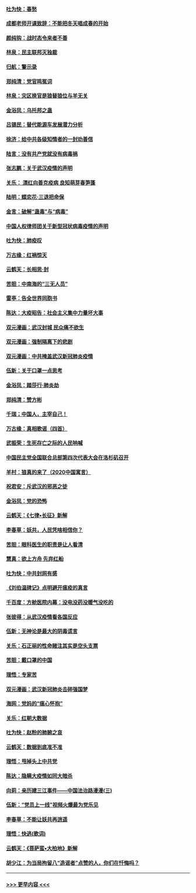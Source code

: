 #### [吐为快：春愁](../pages/nsc993/n11872801.md?t=02161931) 
#### [成都老师开课致辞：不能把冬天唱成春的开始](../pages/nsc993/n11872653.md?t=02161931) 
#### [颜纯钩：战时态令来者不善](../pages/nsc993/n11872011.md?t=02161931) 
#### [林泉：民主联邦灭独裁](../pages/nsc993/n11870998.md?t=02161931) 
#### [归航：警示录](../pages/nsc993/n11870963.md?t=02161931) 
#### [郑纯清：党官鸣冤词](../pages/nsc993/n11870938.md?t=02161931) 
#### [林泉：灾区换官是狼替狼位与羊无关](../pages/nsc993/n11870896.md?t=02161931) 
#### [金浴凤：乌托邦之蛊](../pages/nsc993/n11870879.md?t=02161931) 
#### [吕锡民：替代能源车发展潜力分析](../pages/nsc993/n11870656.md?t=02161931) 
#### [徐济：给中共各级知情者的一封劝善信](../pages/nsc993/n11868561.md?t=02161931) 
#### [陆言：没有共产党就没有病毒祸](../pages/nsc993/n11868232.md?t=02161931) 
#### [张志鹏：关于武汉疫情的声明](../pages/nsc993/n11867182.md?t=02161931) 
#### [关乐： 漂红向善克疫病 良知萌芽春笋蓬](../pages/nsc993/n11865710.md?t=02161931) 
#### [陆明：蝶恋花‧三退把命保](../pages/nsc993/n11865673.md?t=02161931) 
#### [金言：破解“蛊毒”与“病毒”](../pages/nsc993/n11864103.md?t=02161931) 
#### [中国人权律师团关于新型冠状病毒疫情的声明](../pages/nsc993/n11864249.md?t=02161931) 
#### [吐为快：肺疫叹](../pages/nsc993/n11864027.md?t=02161931) 
#### [万古缘：红祸惊天](../pages/nsc993/n11864079.md?t=02161931) 
#### [云鹤天：长相思‧封](../pages/nsc993/n11864006.md?t=02161931) 
#### [苦胆：中南海的“三无人员”](../pages/nsc993/n11862997.md?t=02161931) 
#### [雷亭：告全世界同胞书](../pages/nsc993/n11862572.md?t=02161931) 
#### [陈达：大疫昭告：社会主义集中力量坏大事](../pages/nsc993/n11859419.md?t=02161931) 
#### [双元漫画：武汉封城 民众痛不欲生](../pages/nsc993/n11859287.md?t=02161931) 
#### [双元漫画：强制隔离下的悲剧](../pages/nsc993/n11859244.md?t=02161931) 
#### [双元漫画：中共掩盖武汉新冠肺炎疫情](../pages/nsc993/n11858249.md?t=02161931) 
#### [伍新：关于口罩一点思考](../pages/nsc993/n11859195.md?t=02161931) 
#### [金浴凤：踏莎行‧肺炎劫](../pages/nsc993/n11858227.md?t=02161931) 
#### [郑纯清：赞方彬](../pages/nsc993/n11856803.md?t=02161931) 
#### [千瑞；中国人，主宰自己！](../pages/nsc993/n11856793.md?t=02161931) 
#### [万古缘：真相歌谣（四首）](../pages/nsc993/n11856263.md?t=02161931) 
#### [武振荣：生死存亡之际的人民呐喊](../pages/nsc993/n11856256.md?t=02161931) 
#### [中国民主党全国联合总部第四次代表大会在洛杉矶召开](../pages/nsc993/n11856344.md?t=02161931) 
#### [羊村：狼真的来了（2020中国寓言）](../pages/nsc993/n11856229.md?t=02161931) 
#### [祝君安：斥武汉的邪恶之徒](../pages/nsc993/n11855861.md?t=02161931) 
#### [金浴凤：党的恐怖](../pages/nsc993/n11855849.md?t=02161931) 
#### [云鹤天：《七律▪长征》新解](../pages/nsc993/n11855479.md?t=02161931) 
#### [李春草：妖共，人民凭啥相信你？](../pages/nsc993/n11855196.md?t=02161931) 
#### [苦胆：眼科医生的职责是让人看清](../pages/nsc993/n11853840.md?t=02161931) 
#### [慧真：欲上方舟 先弃红船](../pages/nsc993/n11853483.md?t=02161931) 
#### [吐为快：中共封网有感](../pages/nsc993/n11852575.md?t=02161931) 
#### [《刘伯温碑记》点明避开瘟疫的真言](../pages/nsc993/n11852128.md?t=02161931) 
#### [千百度：方舱医院内幕：没电没药没暖气没吃的](../pages/nsc993/n11850211.md?t=02161931) 
#### [张彼得：从武汉疫情看各国反应](../pages/nsc993/n11850102.md?t=02161931) 
#### [伍新：无神论是最大的阴毒谎言](../pages/nsc993/n11846129.md?t=02161931) 
#### [关乐：石正丽的性命赌注其实是空头支票](../pages/nsc993/n11846109.md?t=02161931) 
#### [苦胆：戴口罩的中国](../pages/nsc993/n11845576.md?t=02161931) 
#### [理悟：专家苦](../pages/nsc993/n11845564.md?t=02161931) 
#### [双元漫画：武汉新冠肺炎击碎强国梦](../pages/nsc993/n11843320.md?t=02161931) 
#### [海网：党妈的“瘟心怀抱”](../pages/nsc993/n11840740.md?t=02161931) 
#### [关乐：红朝大数据](../pages/nsc993/n11840675.md?t=02161931) 
#### [吐为快：赵粉的肺腑之哀](../pages/nsc993/n11840618.md?t=02161931) 
#### [云鹤天：数据到底准不准](../pages/nsc993/n11840325.md?t=02161931) 
#### [理悟：甩掉头上中共党](../pages/nsc993/n11838826.md?t=02161931) 
#### [陈达：隐瞒大疫情如同大暗杀](../pages/nsc993/n11838771.md?t=02161931) 
#### [向莉：亲历建三江事件——中国法治路漫漫(三)](../pages/nsc993/n11831825.md?t=02161931) 
#### [伍新：“党员上一线”视频火爆最为党乐见](../pages/nsc993/n11838200.md?t=02161931) 
#### [李春草：不能让妖共再逍遥](../pages/nsc993/n11838102.md?t=02161931) 
#### [理悟：快逃(歌词)](../pages/nsc993/n11838083.md?t=02161931) 
#### [云鹤天：《菩萨蛮▪大柏地》新解](../pages/nsc993/n11838059.md?t=02161931) 
#### [胡少江：为当局拘留八“造谣者”点赞的人，你们在忏悔吗？](../pages/nsc993/n11836801.md?t=02161931) 

----
#### [ >>> 更早内容 <<< ](../indexes/nsc993-earlier.md)
